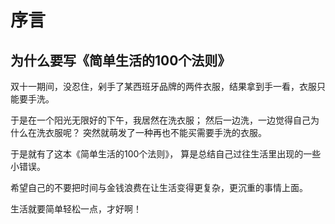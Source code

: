 # 序言

## 为什么要写《简单生活的100个法则》

双十一期间，没忍住，剁手了某西班牙品牌的两件衣服，结果拿到手一看，衣服只能要手洗。

于是在一个阳光无限好的下午，我居然在洗衣服；
然后一边洗，一边觉得自己为什么在洗衣服呢？
突然就萌发了一种再也不能买需要手洗的衣服。

于是就有了这本《简单生活的100个法则》，
算是总结自己过往生活里出现的一些小错误。

希望自己的不要把时间与金钱浪费在让生活变得更复杂，更沉重的事情上面。

生活就要简单轻松一点，才好啊！
